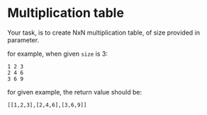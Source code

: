 # Multiplication table

Your task, is to create NxN multiplication table, of size provided in parameter.

for example, when given `size` is 3:
```
1 2 3
2 4 6
3 6 9
```
for given example, the return value should be: 
```
[[1,2,3],[2,4,6],[3,6,9]]
```